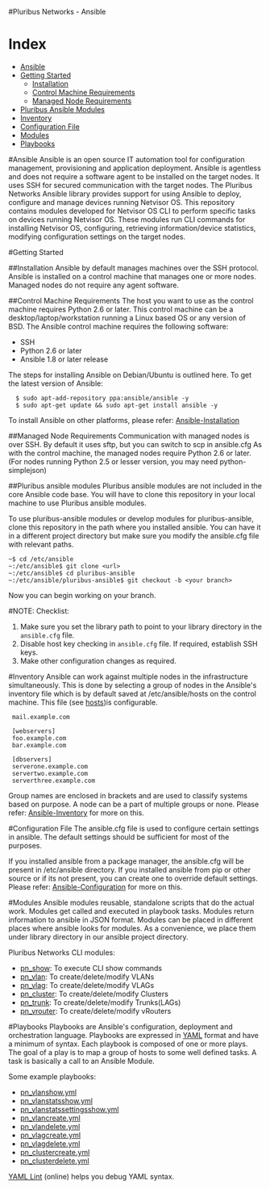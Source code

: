 #Pluribus Networks - Ansible
 
# Index
  + [Ansible](#ansible)
  + [Getting Started](#getting-started)
    - [Installation](#installation)
    - [Control Machine Requirements](#control-machine-requirements)
    - [Managed Node Requirements](#managed-node-requirements)
  + [Pluribus Ansible Modules](#pluribus-ansible-modules)
  + [Inventory](#inventory)
  + [Configuration File](#configuration-file)
  + [Modules](#modules)
  + [Playbooks](#playbooks)

#Ansible
 Ansible is an open source IT automation tool for configuration management, provisioning and application deployment. Ansible is agentless and does not require a software agent to be installed on the target nodes. It uses SSH for secured communication with the target nodes. The Pluribus Networks Ansible library provides support for using Ansible to deploy, configure and manage devices running Netvisor OS. This repository contains modules developed for Netvisor OS CLI to perform specific tasks on devices running Netvisor OS. These modules run CLI commands for installing Netvisor OS, configuring, retrieving information/device statistics, modifying configuration settings on the target nodes. 

#Getting Started

##Installation
 Ansible by default manages machines over the SSH protocol. Ansible is installed on a control machine that manages one or more nodes. Managed nodes do not require any agent software. 

##Control Machine Requirements 
 The host you want to use as the control machine requires Python 2.6 or later. This control machine can be a desktop/laptop/workstation running a Linux based OS or any version of BSD. 
 The Ansible control machine requires the following software:
 
 * SSH
 * Python 2.6 or later
 * Ansible 1.8 or later release
   
 The steps for installing Ansible on Debian/Ubuntu is outlined here. 
 To get the latest version of Ansible:
```
  $ sudo apt-add-repository ppa:ansible/ansible -y                     
  $ sudo apt-get update && sudo apt-get install ansible -y
```
 To install Ansible on other platforms, please refer: [Ansible-Installation](https://docs.ansible.com/ansible/intro_installation.html)

##Managed Node Requirements
 Communication with managed nodes is over SSH. By default it uses sftp, but you can switch to scp in ansible.cfg
 As with the control machine, the managed nodes require Python 2.6 or later. (For nodes running Python 2.5 or lesser version, you may need python-simplejson)
 
 ##Pluribus ansible modules
 Pluribus ansible modules are not included in the core Ansible code base. You will have to clone this repository in your local machine to use Pluribus ansible modules. 
 
 To use pluribus-ansible modules or develop modules for pluribus-ansible, clone this repository in the path where you installed ansible. You can have it in a different project directory but make sure you modify the ansible.cfg file with relevant paths. 

```
~$ cd /etc/ansible
~:/etc/ansible$ git clone <url>
~:/etc/ansible$ cd pluribus-ansible
~:/etc/ansible/pluribus-ansible$ git checkout -b <your branch>
```

Now you can begin working on your branch.

#NOTE: 
Checklist:
  1. Make sure you set the library path to point to your library directory in the `ansible.cfg` file.
  2. Disable host key checking in `ansible.cfg` file. If required, establish SSH keys.
  3. Make other configuration changes as required.

#Inventory
 Ansible can work against multiple nodes in the infrastructure simultaneously. This is done by selecting a group of nodes in the Ansible's inventory file which is by default saved at /etc/ansible/hosts on the control machine. This file (see [hosts](ansible/hosts))is configurable.
```
 mail.example.com

 [webservers]
 foo.example.com
 bar.example.com

 [dbservers]
 serverone.example.com
 servertwo.example.com
 serverthree.example.com
``` 
 Group names are enclosed in brackets and are used to classify systems based on purpose. 
 A node can be a part of multiple groups or none.
 Please refer: [Ansible-Inventory](https://docs.ansible.com/ansible/intro_inventory.html) for more on this.

#Configuration File
 The ansible.cfg file is used to configure certain settings in ansible. The default settings should be sufficient for most of the purposes.
 
 If you installed ansible from a package manager, the ansible.cfg will be present in /etc/ansible directory. 
 If you installed ansible from pip or other source or if its not present, you can create one to override default settings.
 Please refer: [Ansible-Configuration](http://docs.ansible.com/ansible/intro_configuration.html) for more on this.

#Modules
 Ansible modules reusable, standalone scripts that do the actual work. Modules get called and executed in playbook tasks.
 Modules return information to ansible in JSON format. Modules can be placed in different places where ansible looks for modules. As a convenience, we place them under library directory in our ansible project directory.
 
 Pluribus Networks CLI modules:
 
 - [pn_show](ansible/library/pn_show.py): To execute CLI show commands
 - [pn_vlan](ansible/library/pn_vlan.py): To create/delete/modify VLANs
 - [pn_vlag](ansible/library/pn_vlag.py): To create/delete/modify VLAGs
 - [pn_cluster](ansible/library/pn_cluster.py): To create/delete/modify Clusters
 - [pn_trunk](ansible/library/pn_trunk.py): To create/delete/modify Trunks(LAGs)
 - [pn_vrouter](ansible/library/pn_vrouter.py): To create/delete/modify vRouters


#Playbooks
 Playbooks are Ansible's configuration, deployment and orchestration language. Playbooks are expressed in [YAML](https://docs.ansible.com/ansible/YAMLSyntax.html) format and have a minimum of syntax. Each playbook is composed of one or more plays. The goal of a play is to map a group of hosts to some well defined tasks. A task is basically a call to an Ansible Module. 
 
 Some example playbooks:
 
 - [pn_vlanshow.yml](ansible/roles/examples/pn_vlanshow.yml)
 - [pn_vlanstatsshow.yml](ansible/roles/examples/pn_vlanstatsshow.yml)
 - [pn_vlanstatssettingsshow.yml](ansible/roles/examples/pn_vlanstatssettingsshow.yml)
 - [pn_vlancreate.yml](ansible/roles/examples/pn_vlancreate.yml)
 - [pn_vlandelete.yml](ansible/roles/examples/pn_vlandelete.yml)
 - [pn_vlagcreate.yml](ansible/roles/examples/pn_vlagcreate.yml)
 - [pn_vlagdelete.yml](ansible/roles/examples/pn_vlagdelete.yml)
 - [pn_clustercreate.yml](ansible/roles/examples/pn_clustecreate.yml)
 - [pn_clusterdelete.yml](ansible/roles/examples/pn_clusterdelete.yml)

[YAML Lint](http://www.yamllint.com/) (online) helps you debug YAML syntax.
 

